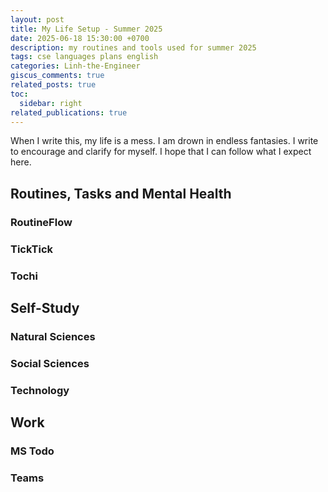 ```yaml
---
layout: post
title: My Life Setup - Summer 2025
date: 2025-06-18 15:30:00 +0700
description: my routines and tools used for summer 2025
tags: cse languages plans english
categories: Linh-the-Engineer
giscus_comments: true
related_posts: true
toc:
  sidebar: right
related_publications: true
---
```


When I write this, my life is a mess. I am drown in endless fantasies. I write to encourage and clarify for myself. I hope that I can follow what I expect here.

## Routines, Tasks and Mental Health

### RoutineFlow

### TickTick

### Tochi

## Self-Study

### Natural Sciences

### Social Sciences

### Technology

## Work

### MS Todo

### Teams
